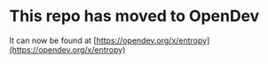 # This repo has moved to OpenDev

It can now be found at [https://opendev.org/x/entropy](https://opendev.org/x/entropy)
